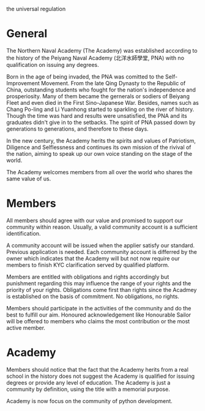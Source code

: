 the universal regulation

# General

The Northern Naval Academy (The Academy) was established according to the history of the Peiyang Naval Academy (北洋水師學堂, PNA) with no qualification on issuing any degrees.

Born in the age of being invaded, the PNA was comitted to the Self-Improvement Movement. From the late Qing Dynasty to the Republic of China, outstanding students who fought for the nation's independence and prosperiosity. Many of them became the gernerals or sodiers of Beiyang Fleet and even died in the First Sino-Japanese War. Besides, names such as Chang Po-ling and Li Yuanhong started to sparkling on the river of history. Though the time was hard and results were unsatisfied, the PNA and its graduates didn't give in to the setbacks. The spirit of PNA passed down by generations to generations, and therefore to these days.

In the new century, the Academy herits the spirits and values of Patriotism, Diligence and Selflessness and continues its own mission of the rivival of the nation, aiming to speak up our own voice standing on the stage of the world.

The Academy welcomes members from all over the world who shares the same value of us.

# Members

All members should agree with our value and promised to support our community within reason. Usually, a valid community account is a sufficient identification.

A community account will be issued when the applier satisfy our standard. Previous application is needed. Each community account is differred by the owner which indicates that the Academy will but not now require our members to finish KYC clarification served by qualified platform.

Members are entitled with obligations and rights accordingly but punishment regarding this may influence the range of your rights and the priority of your rights. Obligations come first than rights since the Acadmey is established on the basis of commitment. No obligations, no rights.

Members should participate in the activities of the community and do the best to fulfill our aim. Honoured acknowledgement like Honourable Sailor 
will be offered to members who claims the most contribution or the most active member.

# Academy

Members should notice that the fact that the Academy herits from a real school in the history does not suggest the Academy is qualified for issuing degrees or provide any level of education. The Academy is just a community by definition, using the title with a memorial purpose.

Academy is now focus on the community of python development. 
